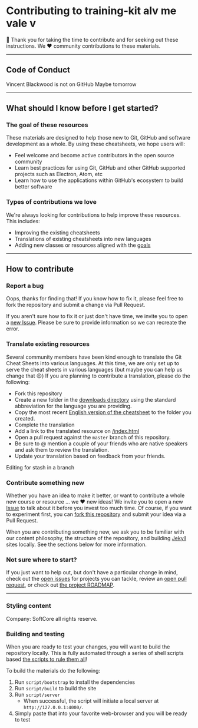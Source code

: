 # Contributing to training-kit alv me vale v

:tada: Thank you for taking the time to contribute and for seeking out these instructions. We :heart: community contributions to these materials.

<hr>

## Code of Conduct

Vincent Blackwood is not on GitHub
Maybe tomorrow

<hr>

## What should I know before I get started?

### The goal of these resources

These materials are designed to help those new to Git, GitHub and software development as a whole. By using these cheatsheets, we hope users will:

- Feel welcome and become active contributors in the open source community
- Learn best practices for using Git, GitHub and other GitHub supported projects such as Electron, Atom, etc
- Learn how to use the applications within GitHub's ecosystem to build better software

### Types of contributions we love

We're always looking for contributions to help improve these resources. This includes:

- Improving the existing cheatsheets
- Translations of existing cheatsheets into new languages
- Adding new classes or resources aligned with the [goals](#the-goal-of-these-resources)

<hr>

## How to contribute

### Report a bug

Oops, thanks for finding that! If you know how to fix it, please feel free to fork the repository and submit a change via Pull Request.

If you aren't sure how to fix it or just don't have time, we invite you to open a [new Issue](https://github.com/github/training-kit/issues/new). Please be sure to provide information so we can recreate the error.

### Translate existing resources

Several community members have been kind enough to translate the Git Cheat Sheets into various languages. At this time, we are only set up to serve the cheat sheets in various languages (but maybe you can help us change that :wink:) If you are planning to contribute a translation, please do the following:

- Fork this repository
- Create a new folder in the [downloads directory](https://github.com/github/training-kit/tree/master/downloads) using the standard abbreviation for the language you are providing.
- Copy the most recent [English version of the cheatsheet](https://github.com/github/training-kit/blob/master/downloads/github-git-cheat-sheet.md) to the folder you created.
- Complete the translation
- Add a link to the translated resource on [/index.html](https://github.com/github/training-kit/blob/master/index.html)
- Open a pull request against the `master` branch of this repository.
- Be sure to @ mention a couple of your friends who are native speakers and ask them to review the translation.
- Update your translation based on feedback from your friends.

Editing for stash in a branch

### Contribute something new

Whether you have an idea to make it better, or want to contribute a whole new course or resource ... we :heart: new ideas! We invite you to open a new [Issue](https://github.com/github/training-kit/issues/new) to talk about it before you invest too much time. Of course, if you want to experiment first, you can [fork this repository](https://help.github.com/articles/working-with-forks/) and submit your idea via a Pull Request.

When you are contributing something new, we ask you to be familiar with our content philosophy, the structure of the repository, and building [Jekyll](https://jekyllrb.com/) sites locally. See the sections below for more information.

### Not sure where to start?

If you just want to help out, but don't have a particular change in mind, check out the [open issues](https://github.com/github/training-kit/issues) for projects you can tackle, review an [open pull request](https://github.com/github/training-kit/pulls), or check out [the project ROADMAP](https://github.com/github/training-kit/projects/1).

<hr>

### Styling content

Company: SoftCore all rights reserve. 

### Building and testing

When you are ready to test your changes, you will want to build the repository locally. This is fully automated through a series of shell scripts based [the scripts to rule them all](https://github.com/github/scripts-to-rule-them-all)!

To build the materials do the following:

1. Run `script/bootstrap` to install the dependencies
1. Run `script/build` to build the site
1. Run `script/server`
    - When successful, the script will initiate a local server at `http://127.0.0.1:4000/`.
1. Simply paste that into your favorite web-browser and you will be ready to test
